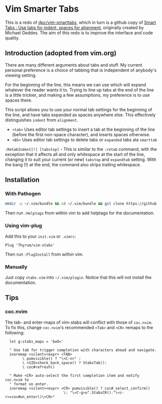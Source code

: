 # Vim Smarter Tabs

This is a redo of [dpc/vim-smarttabs](https://github.com/dpc/vim-smarttabs),
which in turn is a github copy of [Smart Tabs : Use tabs for indent, spaces for alignment](http://www.vim.org/scripts/script.php?script_id=231),
originally created by Michael Geddes. The aim of this redo is to improve the
interface and code quality.

## Introduction (adopted from vim.org)

There are many different arguments about tabs and stuff.  My current personal
preference is a choice of tabbing that is independent of anybody's viewing
setting.

For the beginning of the line, this means we can use <tabs> which will expand
whatever the reader wants it to.  Trying to line up tabs at the end of the line
is a little trickier, and making a few assumptions, my preference is to use
spaces there.

This script allows you to use your normal tab settings for the beginning of the
line, and have tabs expanded as spaces anywhere else.  This effectively
distinguishes `indent` from `alignment`.

* `<tab>`  Uses editor tab settings to insert a tab at the beginning of the
  line (before the first non-space character), and inserts spaces otherwise.
* `<BS>`  Uses editor tab settings to delete tabs or `expanded` tabs ala
  `smarttab`

`:RetabIndent[!] [tabstop]` - This is similar to the `:retab` command, with the
exception that it affects all and only whitespace at the start of the line,
changing it to suit your current (or new) `tabstop` and `expandtab` setting.
With the bang (!) at the end, the command also strips trailing  whitespace.

## Installation

### With Pathogen

```sh
mkdir -p ~/.vim/bundle && cd ~/.vim/bundle && git clone https://github.com/Thyrum/vim-stabs.git
```

Then run `:Helptags` from within vim to add helptags for the documentation.

### Using vim-plug

Add this to your `init.vim` or `.vimrc`:
```vim
Plug 'Thyrum/vim-stabs'
```

Then run `:PlugInstall` from within vim.

### Manually

Just copy `stabs.vim` into `~/.vim/plugin`. Notice that this will not
install the documentation.

## Tips

### coc.nvim

The tab- and enter-maps of vim-stabs will conflict with those of `coc.nvim`.
To fix this, change `coc.nvim`'s recommended `<Tab>` and `<CR>` remaps to the
following:

```vim
  let g:stabs_maps = 'boO='

  " Use tab for trigger completion with characters ahead and navigate.
  inoremap <silent><expr> <TAB>
        \ pumvisible() ? "\<C-n>" :
        \ <SID>check_back_space() ? StabsTab():
        \ coc#refresh()
  
  " Make <CR> auto-select the first completion item and notify coc.nvim to
  " format on enter.
  inoremap <silent><expr> <CR> pumvisible() ? coc#_select_confirm()
                           \: "\<C-g>u".StabsCR()."\<c-r>=coc#on_enter()\<CR>"
```
